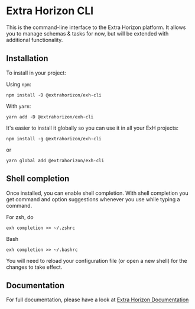 # Extra Horizon CLI

This is the command-line interface to the Extra Horizon platform. It allows you to manage schemas & tasks for now, but
will be extended with additional functionality.

## Installation

To install in your project:

Using `npm`:
```
npm install -D @extrahorizon/exh-cli
```
With `yarn`:
```
yarn add -D @extrahorizon/exh-cli
```

It's easier to install it globally so you can use it in all your ExH projects:

```
npm install -g @extrahorizon/exh-cli
```
or
```
yarn global add @extrahorizon/exh-cli
```


## Shell completion

Once installed, you can enable shell completion. With shell completion you get command and option suggestions whenever you use <tab> while typing a command.

For zsh, do
```
exh completion >> ~/.zshrc
```

Bash
```
exh completion >> ~/.bashrc
```

You will need to reload your configuration file (or open a new shell) for the changes to take effect.

## Documentation

For full documentation, please have a look at [Extra Horizon Documentation](https://docs.extrahorizon.com/cli/)

